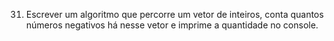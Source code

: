 31) ​Escrever um algoritmo que percorre um vetor de inteiros, conta quantos números negativos há nesse vetor
e imprime a quantidade no console.